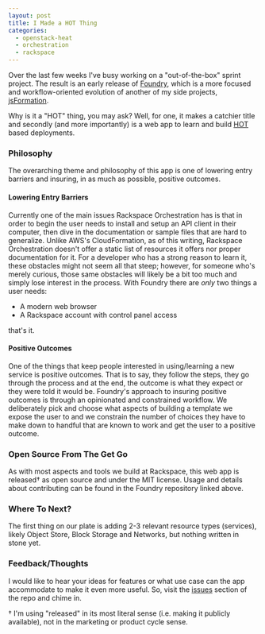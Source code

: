 ```yaml
---
layout: post
title: I Made a HOT Thing
categories:
  - openstack-heat
  - orchestration
  - rackspace
---
```

Over the last few weeks I've busy working on a "out-of-the-box" sprint project. The result is an early release of [Foundry](https://github.com/rackerlabs/foundry), which is a more focused and workflow-oriented evolution of another of my side projects, [jsFormation](https://github.com/rdodev/jsFormation).

<!-- more -->

Why is it a "HOT" thing, you may ask? Well, for one, it makes a catchier title and secondly (and more importantly) is a web app to learn and build [HOT](http://docs.openstack.org/developer/heat/template_guide/hot_guide.html) based deployments.

### Philosophy
The overarching theme and philosophy of this app is one of lowering entry barriers and insuring, in as much as possible, positive outcomes.

#### Lowering Entry Barriers
Currently one of the main issues Rackspace Orchestration has is that in order to begin the user needs to install and setup an API client in their computer, then dive in the documentation or sample files that are hard to generalize. Unlike AWS's CloudFormation, as of this writing, Rackspace Orchestration doesn't offer a static list of resources it offers nor proper documentation for it. For a developer who has a strong reason to learn it, these obstacles might not seem all that steep; however, for someone who's merely curious, those same obstacles will likely be a bit too much and simply lose interest in the process. With Foundry there are _only_ two things a user needs:

  - A modern web browser
  - A Rackspace account with control panel access

that's it.

#### Positive Outcomes
One of the things that keep people interested in using/learning a new service is positive outcomes. That is to say, they follow the steps, they go through the process and at the end, the outcome is what they expect or they were told it would be. Foundry's approach to insuring positive outcomes is through an opinionated and constrained workflow. We deliberately pick and choose what aspects of building a template we expose the user to and we constrain the number of choices they have to make down to handful that are known to work and get the user to a positive outcome.

### Open Source From The Get Go
As with most aspects and tools we build at Rackspace, this web app is released† as open source and under the MIT license. Usage and details about contributing can be found in the Foundry repository linked above.

### Where To Next?
The first thing on our plate is adding 2-3 relevant resource types (services), likely Object Store, Block Storage and Networks, but nothing written in stone yet. 

### Feedback/Thoughts
I would like to hear your ideas for features or what use case can the app accommodate to make it even more useful. So, visit the [issues](https://github.com/rackerlabs/foundry/issues) section of the repo and chime in.

† I'm using "released" in its most literal sense (i.e. making it publicly available), not in the marketing or product cycle sense.